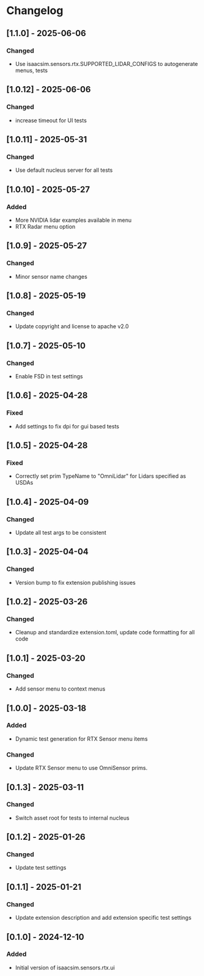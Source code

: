 # Changelog
## [1.1.0] - 2025-06-06
### Changed
- Use isaacsim.sensors.rtx.SUPPORTED_LIDAR_CONFIGS to autogenerate menus, tests

## [1.0.12] - 2025-06-06
### Changed
- increase timeout for UI tests

## [1.0.11] - 2025-05-31
### Changed
- Use default nucleus server for all tests

## [1.0.10] - 2025-05-27
### Added
- More NVIDIA lidar examples available in menu
- RTX Radar menu option

## [1.0.9] - 2025-05-27
### Changed
- Minor sensor name changes

## [1.0.8] - 2025-05-19
### Changed
- Update copyright and license to apache v2.0

## [1.0.7] - 2025-05-10
### Changed
- Enable FSD in test settings

## [1.0.6] - 2025-04-28
### Fixed
- Add settings to fix dpi for gui based tests

## [1.0.5] - 2025-04-28
### Fixed
- Correctly set prim TypeName to "OmniLidar" for Lidars specified as USDAs

## [1.0.4] - 2025-04-09
### Changed
- Update all test args to be consistent

## [1.0.3] - 2025-04-04
### Changed
- Version bump to fix extension publishing issues

## [1.0.2] - 2025-03-26
### Changed
- Cleanup and standardize extension.toml, update code formatting for all code

## [1.0.1] - 2025-03-20
### Changed
- Add sensor menu to context menus

## [1.0.0] - 2025-03-18
### Added
- Dynamic test generation for RTX Sensor menu items

### Changed
- Update RTX Sensor menu to use OmniSensor prims.

## [0.1.3] - 2025-03-11
### Changed
- Switch asset root for tests to internal nucleus

## [0.1.2] - 2025-01-26
### Changed
- Update test settings

## [0.1.1] - 2025-01-21
### Changed
- Update extension description and add extension specific test settings

## [0.1.0] - 2024-12-10
### Added
- Initial version of isaacsim.sensors.rtx.ui
